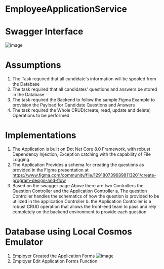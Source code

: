 # EmployeeApplicationService
# Swagger Interface
![image](https://github.com/lothbr/EmployeeApplicationService/assets/39369616/fad5affe-0602-4d55-888f-1661df7f1674)
# Assumptions
1. The Task required that all candidate's information will be spooled from the Database
2. The task required that all candidates' questions and answers be stored in the Database
3. The task required the Backend to follow the sample Figma Example to provision the Payload for Candidate Questions and Answers
4. The task required the Whole CRUD(create, read, update and delete) Operations to be performed.

# Implementations
1. The Application is built on Dot Net Core 8.0 Framework, with robust Dependency Injection, Exception catching with the capability of File Logging. 
2. The Application Provides a schema for creating the questions as provided in the Figma presentation at https://www.figma.com/community/file/1291807396898113201/create-program-design-and-flow
3. Based on the swagger page Above there are two Controllers the Question Controller and the Application Controller
  a. The question Controller handles the schematics of how the question is provided to be utilized in the application Controller
  b. the Application Controller is a robust CRUD operation that allows the front-end team to pass and rely completely on the backend environment to provide each         question.
# Database using Local Cosmos Emulator 
1. Employer Created the Application Forms
![image](https://github.com/lothbr/EmployeeApplicationService/assets/39369616/410d8c1e-820a-45e0-83a0-e0fa339980cf)
2. Employer Edit Application Forms Function 


